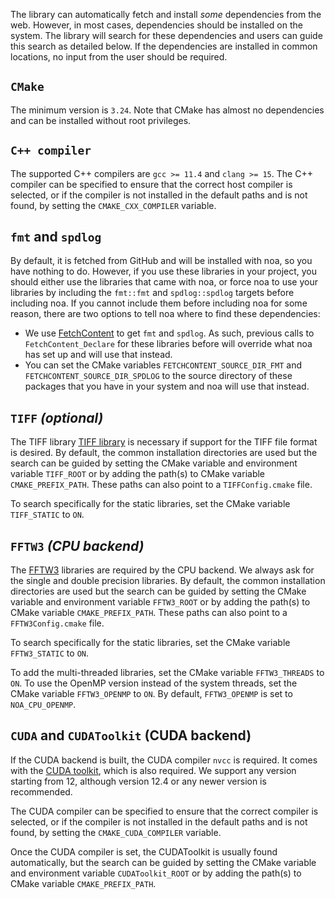The library can automatically fetch and install _some_ dependencies from the web. However, in most cases, dependencies
should be installed on the system. The library will search for these dependencies and users can guide this search as
detailed below. If the dependencies are installed in common locations, no input from the user should be required.


## `CMake`

The minimum version is `3.24`. Note that CMake has almost no dependencies and can be installed without root privileges.


## `C++ compiler`

The supported C++ compilers are `gcc >= 11.4` and `clang >= 15`. The C++ compiler can be
specified to ensure that the correct host compiler is selected, or if the compiler is not installed in the default
paths and is not found, by setting the `CMAKE_CXX_COMPILER` variable.


## `fmt` and `spdlog`

By default, it is fetched from GitHub and will be installed with noa, so you have nothing to do. However, if you use
these libraries in your project, you should either use the libraries that came with noa, or force noa to use your
libraries by including the `fmt::fmt` and `spdlog::spdlog` targets before including noa. If you cannot include them 
before including noa for some reason, there are two options to tell noa where to find these dependencies:

- We use [FetchContent](https://cmake.org/cmake/help/latest/module/FetchContent.html) to get `fmt` and `spdlog`.
  As such, previous calls to `FetchContent_Declare` for these libraries before will override what noa has set up and
  will use that instead.
- You can set the CMake variables `FETCHCONTENT_SOURCE_DIR_FMT` and `FETCHCONTENT_SOURCE_DIR_SPDLOG` to the
  source directory of these packages that you have in your system and noa will use that instead.


## `TIFF` _(optional)_

The TIFF library [TIFF library](https://gitlab.com/libtiff/libtiff) is necessary if support for the TIFF file format is
desired.
By default, the common installation directories are used but the search can be guided by setting the CMake variable
and environment variable `TIFF_ROOT` or by adding the path(s) to CMake variable `CMAKE_PREFIX_PATH`.
These paths can also point to a `TIFFConfig.cmake` file.

To search specifically for the static libraries, set the CMake variable `TIFF_STATIC` to `ON`.


## `FFTW3` _(CPU backend)_

The [FFTW3](http://fftw.org/) libraries are required by the CPU backend. We always ask for the single and double
precision libraries.
By default, the common installation directories are used but the search can be guided by setting the CMake variable
and environment variable `FFTW3_ROOT` or by adding the path(s) to CMake variable `CMAKE_PREFIX_PATH`.
These paths can also point to a `FFTW3Config.cmake` file.

To search specifically for the static libraries, set the CMake variable `FFTW3_STATIC` to `ON`.

To add the multi-threaded libraries, set the CMake variable `FFTW3_THREADS` to `ON`. To use the OpenMP version 
instead of the system threads, set the CMake variable `FFTW3_OPENMP` to `ON`. By default, `FFTW3_OPENMP` is set to 
`NOA_CPU_OPENMP`.


## `CUDA` and `CUDAToolkit` (CUDA backend)

If the CUDA backend is built, the CUDA compiler `nvcc` is required. It comes with the
[CUDA toolkit](https://docs.nvidia.com/cuda/index.html), which is also required. We support any version starting from
12, although version 12.4 or any newer version is recommended.

The CUDA compiler can be specified to ensure that the correct compiler is selected, or if the compiler is not
installed in the default paths and is not found, by setting the `CMAKE_CUDA_COMPILER` variable.

Once the CUDA compiler is set, the CUDAToolkit is usually found automatically, but the search can be guided by setting
the CMake variable and environment variable `CUDAToolkit_ROOT` or by adding the path(s) to CMake variable
`CMAKE_PREFIX_PATH`.
